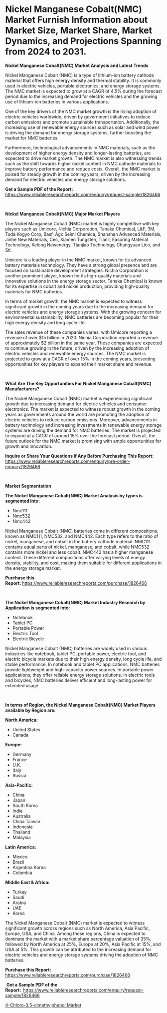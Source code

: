 <p><h1>Nickel Manganese Cobalt(NMC) Market Furnish Information about Market Size, Market Share, Market Dynamics, and Projections Spanning from 2024 to 2031.</h1></p><p><strong>Nickel Manganese Cobalt(NMC) Market Analysis and Latest Trends</strong></p>
<p><p>Nickel Manganese Cobalt (NMC) is a type of lithium-ion battery cathode material that offers high energy density and thermal stability. It is commonly used in electric vehicles, portable electronics, and energy storage systems. The NMC market is expected to grow at a CAGR of 4.5% during the forecast period due to the increasing demand for electric vehicles and the growing use of lithium-ion batteries in various applications.</p><p>One of the key drivers of the NMC market growth is the rising adoption of electric vehicles worldwide, driven by government initiatives to reduce carbon emissions and promote sustainable transportation. Additionally, the increasing use of renewable energy sources such as solar and wind power is driving the demand for energy storage systems, further boosting the market for NMC batteries.</p><p>Furthermore, technological advancements in NMC materials, such as the development of higher energy density and longer-lasting batteries, are expected to drive market growth. The NMC market is also witnessing trends such as the shift towards higher nickel content in NMC cathode materials to improve battery performance and reduce costs. Overall, the NMC market is poised for steady growth in the coming years, driven by the increasing demand for electric vehicles and energy storage solutions.</p></p>
<p><strong>Get a Sample PDF of the Report:&nbsp;</strong> <a href="https://www.reliableresearchreports.com/enquiry/request-sample/1826466">https://www.reliableresearchreports.com/enquiry/request-sample/1826466</a></p>
<p>&nbsp;</p>
<p><strong>Nickel Manganese Cobalt(NMC) Major Market Players</strong></p>
<p><p>The Nickel Manganese Cobalt (NMC) market is highly competitive with key players such as Umicore, Nichia Corporation, Tanaka Chemical, L&F, 3M, Toda Kogyo Corp, Basf, Agc Seimi Chemica, Shanshan Advanced Materials, Jinhe New Materials, Cec, Xiamen Tungsten, Tianli, Easpring Material Technology, Kelong Newenergy, Tianjiao Technology, Changyuan Lico, and Stl.</p><p>Umicore is a leading player in the NMC market, known for its advanced battery materials technology. They have a strong global presence and are focused on sustainable development strategies. Nichia Corporation is another prominent player, known for its high-quality materials and innovative solutions in the energy storage sector. Tanaka Chemical is known for its expertise in cobalt and nickel production, providing high-quality materials for NMC batteries.</p><p>In terms of market growth, the NMC market is expected to witness significant growth in the coming years due to the increasing demand for electric vehicles and energy storage systems. With the growing concern for environmental sustainability, NMC batteries are becoming popular for their high energy density and long cycle life.</p><p>The sales revenue of these companies varies, with Umicore reporting a revenue of over $15 billion in 2020. Nichia Corporation reported a revenue of approximately $2 billion in the same year. These companies are expected to continue growing in the future, driven by the increasing adoption of electric vehicles and renewable energy sources. The NMC market is projected to grow at a CAGR of over 15% in the coming years, presenting opportunities for key players to expand their market share and revenue.</p></p>
<p>&nbsp;</p>
<p><strong>What Are The Key Opportunities For Nickel Manganese Cobalt(NMC) Manufacturers?</strong></p>
<p><p>The Nickel Manganese Cobalt (NMC) market is experiencing significant growth due to increasing demand for electric vehicles and consumer electronics. The market is expected to witness robust growth in the coming years as governments around the world are promoting the adoption of electric vehicles to reduce carbon emissions. Moreover, advancements in battery technology and increasing investments in renewable energy storage systems are driving the demand for NMC batteries. The market is projected to expand at a CAGR of around 15% over the forecast period. Overall, the future outlook for the NMC market is promising with ample opportunities for growth and innovation.</p></p>
<p><strong>Inquire or Share Your Questions If Any Before Purchasing This Report:</strong> <a href="https://www.reliableresearchreports.com/enquiry/pre-order-enquiry/1826466">https://www.reliableresearchreports.com/enquiry/pre-order-enquiry/1826466</a></p>
<p>&nbsp;</p>
<p><strong>Market Segmentation</strong></p>
<p><strong>The Nickel Manganese Cobalt(NMC) Market Analysis by types is segmented into:</strong></p>
<p><ul><li>Nmc111</li><li>Nmc532</li><li>Nmc442</li></ul></p>
<p><p>Nickel Manganese Cobalt (NMC) batteries come in different compositions, known as NMC111, NMC532, and NMC442. Each type refers to the ratio of nickel, manganese, and cobalt in the battery cathode material. NMC111 contains equal parts of nickel, manganese, and cobalt, while NMC532 contains more nickel and less cobalt. NMC442 has a higher manganese content. These different compositions offer varying levels of energy density, stability, and cost, making them suitable for different applications in the energy storage market.</p></p>
<p><strong>Purchase this Report:&nbsp;</strong><a href="https://www.reliableresearchreports.com/purchase/1826466">https://www.reliableresearchreports.com/purchase/1826466</a></p>
<p>&nbsp;</p>
<p><strong>The Nickel Manganese Cobalt(NMC) Market Industry Research by Application is segmented into:</strong></p>
<p><ul><li>Notebook</li><li>Tablet PC</li><li>Portable Power</li><li>Electric Tool</li><li>Electric Bicycle</li></ul></p>
<p><p>Nickel Manganese Cobalt (NMC) batteries are widely used in various industries like notebook, tablet PC, portable power, electric tool, and electric bicycle markets due to their high energy density, long cycle life, and stable performance. In notebook and tablet PC applications, NMC batteries provide lightweight and high-capacity power sources. In portable power applications, they offer reliable energy storage solutions. In electric tools and bicycles, NMC batteries deliver efficient and long-lasting power for extended usage.</p></p>
<p>&nbsp;</p>
<p><strong>In terms of Region, the Nickel Manganese Cobalt(NMC) Market Players available by Region are:</strong></p>
<p>
    <p> <strong> North America: </strong>
        <ul>
            <li>United States</li>
            <li>Canada</li>
        </ul>
        </p> 
    <p> <strong> Europe: </strong>
        <ul>
            <li>Germany</li>
            <li>France</li>
            <li>U.K.</li>
            <li>Italy</li>
            <li>Russia</li>
        </ul>
        </p> 
    <p> <strong> Asia-Pacific: </strong>
        <ul>
            <li>China</li>
            <li>Japan</li>
            <li>South Korea</li>
            <li>India</li>
            <li>Australia</li>
            <li>China Taiwan</li>
            <li>Indonesia</li>
            <li>Thailand</li>
            <li>Malaysia</li>
        </ul>
        </p> 
    <p> <strong> Latin America: </strong>
        <ul>
            <li>Mexico</li>
            <li>Brazil</li>
            <li>Argentina Korea</li>
            <li>Colombia</li>
        </ul>
        </p> 
    <p> <strong> Middle East & Africa: </strong>
        <ul>
            <li>Turkey</li>
            <li>Saudi</li>
            <li>Arabia</li>
            <li>UAE</li>
            <li>Korea</li>
        </ul>
    </p>
    </p>
<p><p>The Nickel Manganese Cobalt (NMC) market is expected to witness significant growth across regions such as North America, Asia Pacific, Europe, USA, and China. Among these regions, China is expected to dominate the market with a market share percentage valuation of 35%, followed by North America at 25%, Europe at 20%, Asia Pacific at 15%, and USA at 5%. This growth can be attributed to the increasing demand for electric vehicles and energy storage systems driving the adoption of NMC batteries.</p></p>
<p><strong>Purchase this Report: </strong><a href="https://www.reliableresearchreports.com/purchase/1826466">https://www.reliableresearchreports.com/purchase/1826466</a></p>
<p>&nbsp;<strong>Get a Sample PDF of the Report:&nbsp;&nbsp;</strong><a href="https://www.reliableresearchreports.com/enquiry/request-sample/1826466">https://www.reliableresearchreports.com/enquiry/request-sample/1826466</a></p>
<p><strong></strong></p>
<p><p><a href="https://copper-carbon-84f.notion.site/4-Chloro-3-5-dimethylphenol-Market-Size-Global-Industry-Overview-Market-Segmentation-and-Forecast--ca0b074e931d461d98bb01c1ac04fda9">4-Chloro-3,5-dimethylphenol Market</a></p></p>